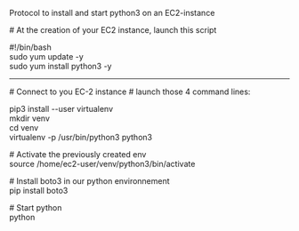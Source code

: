Protocol to install and start python3 on an EC2-instance


\# At the creation of your EC2 instance, launch this script   
  
\#!/bin/bash  
sudo yum update -y  
sudo yum install python3 -y   


-----------------------------------------  

\# Connect to you EC-2 instance
\# launch those 4 command lines:  

pip3 install --user virtualenv  
mkdir venv  
cd venv  
virtualenv -p /usr/bin/python3 python3  

\# Activate the previously created env  
source /home/ec2-user/venv/python3/bin/activate

\# Install boto3 in our python environnement  
pip install boto3

\# Start python  
python  
